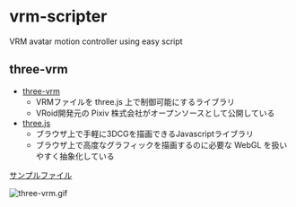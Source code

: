 # vrm-scripter

VRM avatar motion controller using easy script

## three-vrm

- [three-vrm](https://github.com/pixiv/three-vrm)
    - VRMファイルを three.js 上で制御可能にするライブラリ
    - VRoid開発元の Pixiv 株式会社がオープンソースとして公開している
- [three.js](https://github.com/mrdoob/three.js)
    - ブラウザ上で手軽に3DCGを描画できるJavascriptライブラリ
    - ブラウザ上で高度なグラフィックを描画するのに必要な WebGL を扱いやすく抽象化している

[サンプルファイル](./index.html)

![three-vrm.gif](./img/three-vrm.gif)
